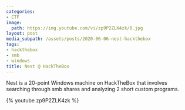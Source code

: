 ```yaml
---
categories:
- CTF
image:
  path: https://img.youtube.com/vi/zp9P2ZLK4zk/0.jpg
layout: post
media_subpath: /assets/posts/2020-06-06-nest-hackthebox
tags:
- hackthebox
- smb
- windows
title: Nest @ HackTheBox
---
```


Nest is a 20-point Windows machine on HackTheBox that involves searching through smb shares and analyzing 2 short custom programs.

{% youtube zp9P2ZLK4zk %}